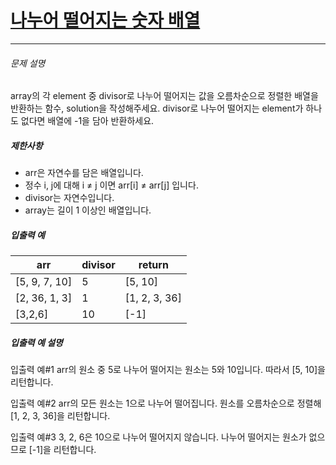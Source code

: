 # [나누어 떨어지는 숫자 배열](https://school.programmers.co.kr/learn/courses/30/lessons/12910)

------



###### 문제 설명

array의 각 element 중 divisor로 나누어 떨어지는 값을 오름차순으로 정렬한 배열을 반환하는 함수, solution을 작성해주세요.
divisor로 나누어 떨어지는 element가 하나도 없다면 배열에 -1을 담아 반환하세요.

##### 제한사항

- arr은 자연수를 담은 배열입니다.
- 정수 i, j에 대해 i ≠ j 이면 arr[i] ≠ arr[j] 입니다.
- divisor는 자연수입니다.
- array는 길이 1 이상인 배열입니다.

##### 입출력 예

| arr           | divisor | return        |
| ------------- | ------- | ------------- |
| [5, 9, 7, 10] | 5       | [5, 10]       |
| [2, 36, 1, 3] | 1       | [1, 2, 3, 36] |
| [3,2,6]       | 10      | [-1]          |

##### 입출력 예 설명

입출력 예#1
arr의 원소 중 5로 나누어 떨어지는 원소는 5와 10입니다. 따라서 [5, 10]을 리턴합니다.

입출력 예#2
arr의 모든 원소는 1으로 나누어 떨어집니다. 원소를 오름차순으로 정렬해 [1, 2, 3, 36]을 리턴합니다.

입출력 예#3
3, 2, 6은 10으로 나누어 떨어지지 않습니다. 나누어 떨어지는 원소가 없으므로 [-1]을 리턴합니다.
